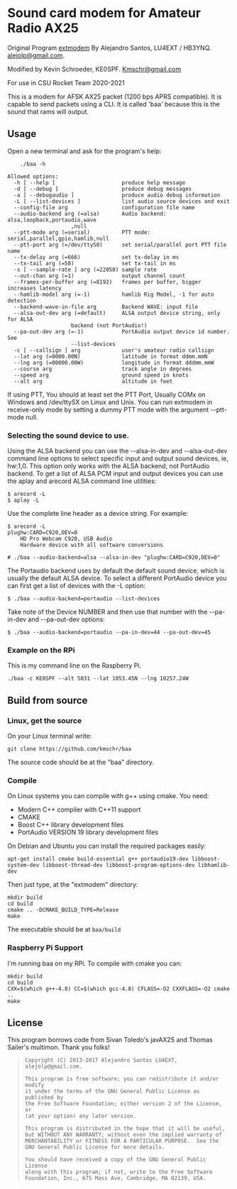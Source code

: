 
Sound card modem for Amateur Radio AX25
=======================================

Original Program [extmodem](https://github.com/alejolp/extmodem) By Alejandro Santos, LU4EXT / HB3YNQ. alejolp@gmail.com.

Modified by Kevin Schroeder, KE0SPF. Kmschr@gmail.com

For use in CSU Rocket Team 2020-2021

This is a modem for AFSK AX25 packet (1200 bps APRS compatible). It is capable to send packets using a CLI. It is called 'baa' because this is the sound that rams will output.

Usage
-----

Open a new terminal and ask for the program's help:

        ./baa -h
        
	Allowed options:
	  -h [ --help ]                     produce help message
	  -d [ --debug ]                    produce debug messages
	  -a [ --debugaudio ]               produce audio debug information
	  -L [ --list-devices ]             list audio source devices and exit
	  --config-file arg                 configuration file name
	  --audio-backend arg (=alsa)       Audio backend: alsa,loopback,portaudio,wave
					    ,null
	  --ptt-mode arg (=serial)          PTT mode: serial,parallel,gpio,hamlib,null
	  --ptt-port arg (=/dev/ttyS0)      set serial/parallel port PTT file name
	  --tx-delay arg (=666)             set tx-delay in ms
	  --tx-tail arg (=50)               set tx-tail in ms
	  -s [ --sample-rate ] arg (=22050) sample rate
	  --out-chan arg (=1)               output channel count
	  --frames-per-buffer arg (=8192)   frames per buffer, bigger increases latency
	  --hamlib-model arg (=-1)          hamlib Rig Model, -1 for auto detection
	  --backend-wave-in-file arg        Backend WAVE: input file
	  --alsa-out-dev arg (=default)     ALSA output device string, only for ALSA
					    backend (not PortAudio!)
	  --pa-out-dev arg (=-1)            PortAudio output device id number. See
					    --list-devices
	  -c [ --callsign ] arg             user's amateur radio callsign
	  --lat arg (=0000.00N)             latitude in format ddmm.mmN
	  --lng arg (=00000.00W)            longitude in format dddmm.mmW
	  --course arg                      track angle in degrees
	  --speed arg                       ground speed in knots
	  --alt arg                         altitude in feet


If using PTT,
You should at least set the PTT Port, Usually COMx on Windows and /dev/ttySX on Linux and Unix. You can run extmodem in receive-only mode by setting a dummy PTT mode with the argument --ptt-mode null.

### Selecting the sound device to use.

Using the ALSA backend you can use the --alsa-in-dev and --alsa-out-dev command line options to select specific input and output sound devices, ie, hw:1,0. This option only works with the ALSA backend, not PortAudio backend. To get a list of ALSA PCM input and output devices you can use the aplay and arecord ALSA command line utilities:

    $ arecord -L
    $ aplay -L

Use the complete line header as a device string. For example:

    $ arecord -L
    plughw:CARD=C920,DEV=0
        HD Pro Webcam C920, USB Audio
        Hardware device with all software conversions
    
    # ./baa --audio-backend=alsa --alsa-in-dev "plughw:CARD=C920,DEV=0"

The Portaudio backend uses by default the default sound device, which is usually the default ALSA device. To select a different PortAudio device you can first get a list of devices with the -L option:

    $ ./baa --audio-backend=portaudio --list-devices

Take note of the Device NUMBER and then use that number with the --pa-in-dev and --pa-out-dev options:

    $ ./baa --audio-backend=portaudio --pa-in-dev=44 --pa-out-dev=45

### Example on the RPi

This is my command line on the Raspberry Pi.

    ./baa -c KE0SPF --alt 5031 --lat 1053.45N --lng 10257.24W

Build from source
-----------------

### Linux, get the source

On your Linux terminal write:

    git clone https://github.com/kmschr/baa

The source code should be at the "baa" directory.

### Compile

On Linux systems you can compile with g++ using cmake. You need:

* Modern C++ compiler with C++11 support
* CMAKE
* Boost C++ library development files
* PortAudio VERSION 19 library development files

On Debian and Ubuntu you can install the required packages easily:

    apt-get install cmake build-essential g++ portaudio19-dev libboost-system-dev libboost-thread-dev libboost-program-options-dev libhamlib-dev

Then just type, at the "extmodem" directory:

    mkdir build
    cd build
    cmake .. -DCMAKE_BUILD_TYPE=Release
    make

The executable should be at  `baa/build`

### Raspberry Pi Support

I'm running baa on my RPi. To compile with cmake you can:

    mkdir build
    cd build
    CXX=$(which g++-4.8) CC=$(which gcc-4.8) CFLAGS=-O2 CXXFLAGS=-O2 cmake ..
    make

License
-------

This program borrows code from Sivan Toledo's javAX25 and Thomas Sailer's multimon. Thank you folks!

> 
>     Copyright (C) 2013-2017 Alejandro Santos LU4EXT, alejolp@gmail.com.
> 
>     This program is free software; you can redistribute it and/or modify
>     it under the terms of the GNU General Public License as published by
>     the Free Software Foundation; either version 2 of the License, or
>     (at your option) any later version.
> 
>     This program is distributed in the hope that it will be useful,
>     but WITHOUT ANY WARRANTY; without even the implied warranty of
>     MERCHANTABILITY or FITNESS FOR A PARTICULAR PURPOSE.  See the
>     GNU General Public License for more details.
> 
>     You should have received a copy of the GNU General Public License
>     along with this program; if not, write to the Free Software
>     Foundation, Inc., 675 Mass Ave, Cambridge, MA 02139, USA.
> 

